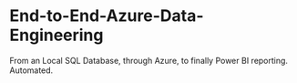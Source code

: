 # End-to-End-Azure-Data-Engineering
From an Local SQL Database, through Azure, to finally Power BI reporting. Automated.
